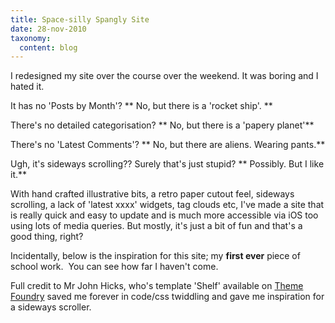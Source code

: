 ```yaml
---
title: Space-silly Spangly Site
date: 28-nov-2010
taxonomy:
  content: blog
---
```


 I redesigned my site over the course over the weekend.  It was boring and I hated it.

It has no 'Posts by Month'? ** No, but there is a 'rocket ship'. **

There's no detailed categorisation? ** No, but there is a 'papery planet'**

There's no 'Latest Comments'? ** No, but there are aliens.  Wearing pants.**

Ugh, it's sideways scrolling??  Surely that's just stupid?  ** Possibly.  But I like it.**

With hand crafted illustrative bits, a retro paper cutout feel, sideways scrolling, a lack of 'latest xxxx' widgets, tag clouds etc,  I've made a site that is really quick and easy to update and is much more accessible via iOS too using lots of media queries.   But mostly, it's just a bit of fun and that's a good thing, right?

Incidentally, below is the inspiration for this site; my **first ever** piece of school work.  You can see how far I haven't come.

Full credit to Mr John Hicks, who's template 'Shelf' available on [Theme Foundry](http://thethemefoundry.com/) saved me forever in code/css twiddling and gave me inspiration for a sideways scroller.

